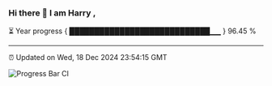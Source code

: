### Hi there 👋 I am Harry , 

⏳ Year progress { ████████████████████████████▁▁ } 96.45 %

---

⏰ Updated on Wed, 18 Dec 2024 23:54:15 GMT

![Progress Bar CI](https://github.com/duykhang68/duykhang68/workflows/Progress%20Bar%20CI/badge.svg)
